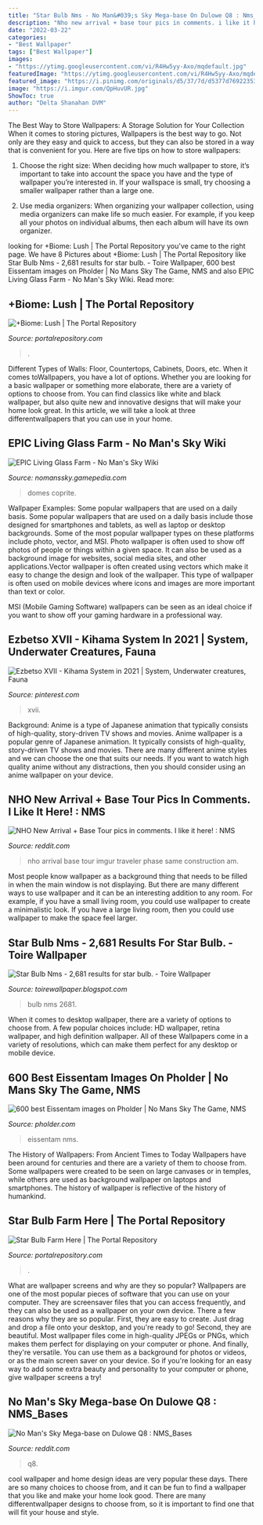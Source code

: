 ```yaml
---
title: "Star Bulb Nms - No Man&#039;s Sky Mega-base On Dulowe Q8 : Nms_bases"
description: "Nho new arrival + base tour pics in comments. i like it here! : nms"
date: "2022-03-22"
categories:
- "Best Wallpaper"
tags: ["Best Wallpaper"]
images:
- "https://ytimg.googleusercontent.com/vi/R4Hw5yy-Axo/mqdefault.jpg"
featuredImage: "https://ytimg.googleusercontent.com/vi/R4Hw5yy-Axo/mqdefault.jpg"
featured_image: "https://i.pinimg.com/originals/d5/37/7d/d5377d769223536f759c0e6dc52203f5.png"
image: "https://i.imgur.com/QpHuvUR.jpg"
ShowToc: true
author: "Delta Shanahan DVM"
---
```



The Best Way to Store Wallpapers: A Storage Solution for Your Collection
When it comes to storing pictures, Wallpapers is the best way to go. Not only are they easy and quick to access, but they can also be stored in a way that is convenient for you. Here are five tips on how to store wallpapers:
1) Choose the right size: When deciding how much wallpaper to store, it’s important to take into account the space you have and the type of wallpaper you’re interested in. If your wallspace is small, try choosing a smaller wallpaper rather than a large one.

2) Use media organizers: When organizing your wallpaper collection, using media organizers can make life so much easier. For example, if you keep all your photos on individual albums, then each album will have its own organizer.

	

		
looking for +Biome: Lush | The Portal Repository you've came to the right page. We have 8 Pictures about +Biome: Lush | The Portal Repository like Star Bulb Nms - 2,681 results for star bulb. - Toire Wallpaper, 600 best Eissentam images on Pholder | No Mans Sky The Game, NMS and also EPIC Living Glass Farm - No Man&#039;s Sky Wiki. Read more:
		
    
## +Biome: Lush | The Portal Repository

<img loading=lazy src="https://portalrepository.com/wp-content/uploads/2020/10/RNFetchBlobTmp_nv04uv02w2o2hj8ytetsf9-1024x576.jpg" onerror="this.onerror=null;this.src='https://tse1.mm.bing.net/th?id=OIP.KOffeL7WVPKrKYzDI7NdqwHaEK&amp;pid=15.1';" alt="+Biome: Lush | The Portal Repository">

_Source: portalrepository.com_

>. 

	

Different Types of Walls: Floor, Countertops, Cabinets, Doors, etc.
When it comes toWallpapers, you have a lot of options. Whether you are looking for a basic wallpaper or something more elaborate, there are a variety of options to choose from. You can find classics like white and black wallpaper, but also quite new and innovative designs that will make your home look great. In this article, we will take a look at three differentwallpapers that you can use in your home.

    
## EPIC Living Glass Farm - No Man&#039;s Sky Wiki

<img loading=lazy src="https://gamepedia.cursecdn.com/nomanssky_gamepedia/thumb/8/8e/No_Man&#039;s_Sky_20180430233709.png/240px-No_Man&#039;s_Sky_20180430233709.png?version=9b4d95afeb9934e7c1d8b775b3901724" onerror="this.onerror=null;this.src='https://tse4.mm.bing.net/th?id=OIP.GsiQWEBL5Kb1NMopRAHArgAAAA&amp;pid=15.1';" alt="EPIC Living Glass Farm - No Man&#039;s Sky Wiki">

_Source: nomanssky.gamepedia.com_

>domes coprite. 

	

Wallpaper Examples: Some popular wallpapers that are used on a daily basis.
Some popular wallpapers that are used on a daily basis include those designed for smartphones and tablets, as well as laptop or desktop backgrounds. Some of the most popular wallpaper types on these platforms include photo, vector, and MSI. 
Photo wallpaper is often used to show off photos of people or things within a given space. It can also be used as a background image for websites, social media sites, and other applications.Vector wallpaper is often created using vectors which make it easy to change the design and look of the wallpaper. This type of wallpaper is often used on mobile devices where icons and images are more important than text or color. 

MSI (Mobile Gaming Software) wallpapers can be seen as an ideal choice if you want to show off your gaming hardware in a professional way.

    
## Ezbetso XVII - Kihama System In 2021 | System, Underwater Creatures, Fauna

<img loading=lazy src="https://i.pinimg.com/originals/d5/37/7d/d5377d769223536f759c0e6dc52203f5.png" onerror="this.onerror=null;this.src='https://tse4.mm.bing.net/th?id=OIP.XpyBgANaX_Z98rblQNVhUgHaEL&amp;pid=15.1';" alt="Ezbetso XVII - Kihama System in 2021 | System, Underwater creatures, Fauna">

_Source: pinterest.com_

>xvii. 

	

Background: Anime is a type of Japanese animation that typically consists of high-quality, story-driven TV shows and movies.
Anime wallpaper is a popular genre of Japanese animation. It typically consists of high-quality, story-driven TV shows and movies. There are many different anime styles and we can choose the one that suits our needs. If you want to watch high quality anime without any distractions, then you should consider using an anime wallpaper on your device.

    
## NHO New Arrival + Base Tour Pics In Comments. I Like It Here! : NMS

<img loading=lazy src="https://i.imgur.com/QpHuvUR.jpg" onerror="this.onerror=null;this.src='https://tse4.mm.bing.net/th?id=OIP.BymgjJ-7RbJXCJuymfNjyAHaEK&amp;pid=15.1';" alt="NHO New Arrival + Base Tour pics in comments. I like it here! : NMS">

_Source: reddit.com_

>nho arrival base tour imgur traveler phase same construction am. 

	

Most people know wallpaper as a background thing that needs to be filled in when the main window is not displaying. But there are many different ways to use wallpaper and it can be an interesting addition to any room. For example, if you have a small living room, you could use wallpaper to create a minimalistic look. If you have a large living room, then you could use wallpaper to make the space feel larger.

    
## Star Bulb Nms - 2,681 Results For Star Bulb. - Toire Wallpaper

<img loading=lazy src="https://ytimg.googleusercontent.com/vi/R4Hw5yy-Axo/mqdefault.jpg" onerror="this.onerror=null;this.src='https://tse4.mm.bing.net/th?id=OIP.AmbHBiW8jnaPju8mOL-7rwAAAA&amp;pid=15.1';" alt="Star Bulb Nms - 2,681 results for star bulb. - Toire Wallpaper">

_Source: toirewallpaper.blogspot.com_

>bulb nms 2681. 

	

When it comes to desktop wallpaper, there are a variety of options to choose from. A few popular choices include: HD wallpaper, retina wallpaper, and high definition wallpaper. All of these Wallpapers come in a variety of resolutions, which can make them perfect for any desktop or mobile device. 

    
## 600 Best Eissentam Images On Pholder | No Mans Sky The Game, NMS

<img loading=lazy src="https://i.redd.it/trbha3p648l01.jpg" onerror="this.onerror=null;this.src='https://tse1.mm.bing.net/th?id=OIP.f9nw97TexVy_vsFAd3-6SQHaEK&amp;pid=15.1';" alt="600 best Eissentam images on Pholder | No Mans Sky The Game, NMS">

_Source: pholder.com_

>eissentam nms. 

	

The History of Wallpapers: From Ancient Times to Today
Wallpapers have been around for centuries and there are a variety of them to choose from. Some wallpapers were created to be seen on large canvases or in temples, while others are used as background wallpaper on laptops and smartphones. The history of wallpaper is reflective of the history of humankind.

    
## Star Bulb Farm Here | The Portal Repository

<img loading=lazy src="https://388127.smushcdn.com/910662/wp-content/uploads/2019/10/Star-Farm.png?lossy=1&amp;strip=1&amp;webp=1" onerror="this.onerror=null;this.src='https://tse2.mm.bing.net/th?id=OIP.AbamI-E6r7vwJjK4RGrnEQHaEK&amp;pid=15.1';" alt="Star Bulb Farm Here | The Portal Repository">

_Source: portalrepository.com_

>. 

	

What are wallpaper screens and why are they so popular?
Wallpapers are one of the most popular pieces of software that you can use on your computer. They are screensaver files that you can access frequently, and they can also be used as a wallpaper on your own device. There a few reasons why they are so popular. First, they are easy to create. Just drag and drop a file onto your desktop, and you're ready to go! Second, they are beautiful. Most wallpaper files come in high-quality JPEGs or PNGs, which makes them perfect for displaying on your computer or phone. And finally, they're versatile. You can use them as a background for photos or videos, or as the main screen saver on your device. So if you're looking for an easy way to add some extra beauty and personality to your computer or phone, give wallpaper screens a try!

    
## No Man&#039;s Sky Mega-base On Dulowe Q8 : NMS_Bases

<img loading=lazy src="https://preview.redd.it/n0j57qpl5jw61.jpg?width=3840&amp;format=pjpg&amp;auto=webp&amp;s=05606075c8c8d51c269796bf87235711180c4936" onerror="this.onerror=null;this.src='https://tse1.mm.bing.net/th?id=OIP.G7ZWrUzZrtf51IMBHo1j2gHaEK&amp;pid=15.1';" alt="No Man&#039;s Sky Mega-base on Dulowe Q8 : NMS_Bases">

_Source: reddit.com_

>q8. 

	

cool wallpaper and home design ideas are very popular these days. There are so many choices to choose from, and it can be fun to find a wallpaper that you like and make your home look good. There are many differentwallpaper designs to choose from, so it is important to find one that will fit your house and style.

